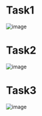# Task1
![image](https://github.com/user-attachments/assets/8d8afe27-7fd8-47af-8b96-78cd5bdc332d)
# Task2
![image](https://github.com/user-attachments/assets/a0f44436-40f1-4efa-9c52-6bfef1d32fd1)
# Task3
![image](https://github.com/user-attachments/assets/5847d3d7-51ab-43fd-99cd-c19204574d55)


